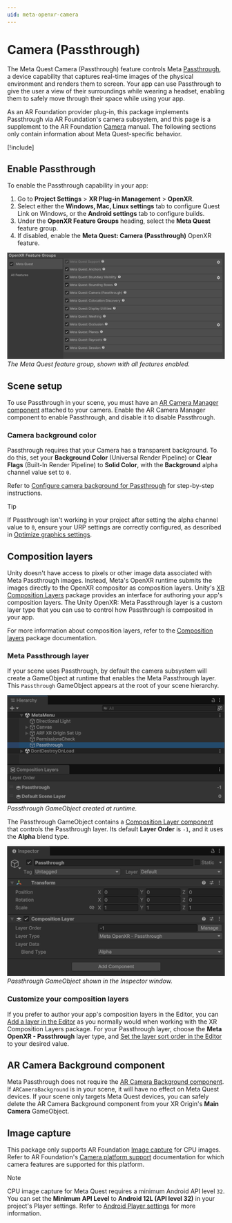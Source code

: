 ```yaml
---
uid: meta-openxr-camera
---
```

<a id="passthrough"/>

# Camera (Passthrough)

The Meta Quest Camera (Passthrough) feature controls Meta [Passthrough](https://www.meta.com/help/quest/articles/in-vr-experiences/oculus-features/passthrough/), a device capability that captures real-time images of the physical environment and renders them to screen. Your app can use Passthrough to give the user a view of their surroundings while wearing a headset, enabling them to safely move through their space while using your app.

As an AR Foundation provider plug-in, this package implements Passthrough via AR Foundation's camera subsystem, and this page is a supplement to the AR Foundation [Camera](xref:arfoundation-camera) manual. The following sections only contain information about Meta Quest-specific behavior.

[!include[](../snippets/arf-docs-tip.md)]

## Enable Passthrough

To enable the Passthrough capability in your app:

1. Go to **Project Settings** > **XR Plug-in Management** > **OpenXR**.
2. Select either the **Windows, Mac, Linux settings** tab to configure Quest Link on Windows, or the **Android settings** tab to configure builds.
3. Under the **OpenXR Feature Groups** heading, select the **Meta Quest** feature group.
4. If disabled, enable the **Meta Quest: Camera (Passthrough)** OpenXR feature.

![Meta Quest feature group in the Unity Editor](../images/openxr-features-all-landscape.png)<br/>*The Meta Quest feature group, shown with all features enabled.*

## Scene setup

To use Passthrough in your scene, you must have an [AR Camera Manager component](xref:arfoundation-camera-components#ar-camera-manager-component) attached to your camera. Enable the AR Camera Manager component to enable Passthrough, and disable it to disable Passthrough.

### Camera background color

Passthrough requires that your Camera has a transparent background. To do this, set your **Background Color** (Universal Render Pipeline) or **Clear Flags** (Built-In Render Pipeline) to **Solid Color**, with the **Background** alpha channel value set to `0`.

Refer to [Configure camera background for Passthrough](xref:meta-openxr-scene-setup#camera-background-passthrough) for step-by-step instructions.

> [!TIP]
> If Passthrough isn't working in your project after setting the alpha channel value to `0`, ensure your URP settings are correctly configured, as described in [Optimize graphics settings](xref:meta-openxr-graphics-settings#universal-render-pipeline).

<a id="composition-layers"/>

## Composition layers

Unity doesn't have access to pixels or other image data associated with Meta Passthrough images. Instead, Meta's OpenXR runtime submits the images directly to the OpenXR compositor as composition layers. Unity's [XR Composition Layers](xref:xr-layers-index) package provides an interface for authoring your app's composition layers. The Unity OpenXR: Meta Passthrough layer is a custom layer type that you can use to control how Passthrough is composited in your app.

For more information about composition layers, refer to the [Composition layers](xref:xr-layer-overview) package documentation.

### Meta Passthrough layer

If your scene uses Passthrough, by default the camera subsystem will create a GameObject at runtime that enables the Meta Passthrough layer. This `Passthrough` GameObject appears at the root of your scene hierarchy.

![Passthrough GameObject](../images/passthrough-gameobject.png)<br/>*Passthrough GameObject created at runtime.*

The Passthrough GameObject contains a [Composition Layer component](xref:xr-layers-base-component) that controls the Passthrough layer. Its default **Layer Order** is `-1`, and it uses the **Alpha** blend type.

![Passthrough CompositionLayer](../images/passthrough-gameobject-components.png)<br/>*Passthrough GameObject shown in the Inspector window.*

### Customize your composition layers

If you prefer to author your app's composition layers in the Editor, you can [Add a layer in the Editor](xref:xr-layers-add-layer#add-a-layer-in-the-editor) as you normally would when working with the XR Composition Layers package. For your Passthrough layer, choose the **Meta OpenXR - Passthrough** layer type, and [Set the layer sort order in the Editor](xref:xr-layers-order#set-the-layer-sort-order-in-the-editor) to your desired value.

## AR Camera Background component

Meta Passthrough does not require the [AR Camera Background component](xref:arfoundation-camera-components#ar-camera-background-component). If `ARCameraBackground` is in your scene, it will have no effect on Meta Quest devices. If your scene only targets Meta Quest devices, you can safely delete the AR Camera Background component from your XR Origin's **Main Camera** GameObject.

## Image capture

This package only supports AR Foundation [Image capture](xref:arfoundation-image-capture) for CPU images. Refer to AR Foundation's [Camera platform support](xref:arfoundation-camera-platform-support) documentation for which camera features are supported for this platform.

> [!NOTE]
> CPU image capture for Meta Quest requires a minimum Android API level `32`. You can set the **Minimum API Level** to **Android 12L (API level 32)** in your project's Player settings. Refer to [Android Player settings](xref:um-class-player-settings-android) for more information.
